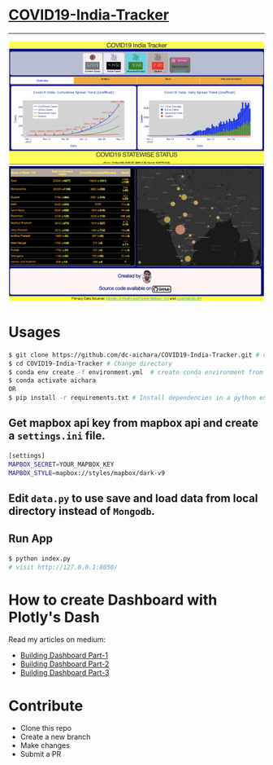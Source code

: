 # [**COVID19-India-Tracker**](https://covid19-india-tracker.herokuapp.com/)
***

<img src="assets/images/web.png">

<img src="assets/images/web1.png">

# Usages

```bash
$ git clone https://github.com/dc-aichara/COVID19-India-Tracker.git # clone repository
$ cd COVID19-India-Tracker # Change directory
$ conda env create -f environment.yml  # create conda environment from `environment.yml`. Recommended. 
$ conda activate aichara
OR
$ pip install -r requirements.txt # Install dependencies in a python environment. 
```

## Get mapbox  api key from mapbox api and create a `settings.ini` file.
```bash
[settings]
MAPBOX_SECRET=YOUR_MAPBOX_KEY
MAPBOX_STYLE=mapbox://styles/mapbox/dark-v9
```
## Edit `data.py` to use save and load data from local directory instead of `Mongodb`.
## Run App
```bash
$ python index.py 
# visit http://127.0.0.1:8050/
```
# How to create Dashboard with Plotly's Dash
Read my articles on medium:
- [Building Dashboard Part-1](https://medium.com/analytics-vidhya/building-a-dashboard-app-using-plotlys-dash-a-complete-guide-from-beginner-to-pro-61e890bdc423)
- [Building Dashboard Part-2](https://medium.com/analytics-vidhya/building-a-dashboard-app-using-plotlys-dash-a-complete-guide-from-beginner-to-pro-e7657a4eb707)
- [Building Dashboard Part-3](https://medium.com/game-of-data/building-a-dashboard-app-using-plotlys-dash-favicon-google-analytics-custom-css-75f7a1e95a88)

# Contribute
- Clone this repo
- Create a new branch
- Make changes
- Submit a PR
